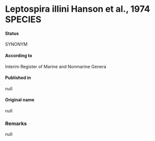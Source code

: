 Leptospira illini Hanson et al., 1974 SPECIES
=======

#### Status
SYNONYM

#### According to
Interim Register of Marine and Nonmarine Genera

#### Published in
null

#### Original name
null

### Remarks
null